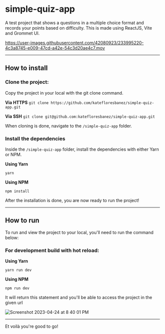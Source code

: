 # simple-quiz-app
A test project that shows a questions in a multiple choice format and records your points based on difficulty. 
This is made using ReactJS, Vite and Grommet UI.

https://user-images.githubusercontent.com/42080923/233995220-4c3a8745-e009-47cd-a42e-54c3d20ae4c7.mov

---

## How to install

### Clone the project:
Copy the project in your local with the git clone command.

**Via HTTPS**
`git clone https://github.com/katefloresbanez/simple-quiz-app.git`

**Via SSH**
`git clone git@github.com:katefloresbanez/simple-quiz-app.git`

When cloning is done, navigate to the `/simple-quiz-app` folder.

### Install the dependencies
Inside the `/simple-quiz-app` folder, install the dependencies with either Yarn or NPM.

**Using Yarn**

`yarn`

**Using NPM**

`npm install`

After the installation is done,
you are now ready to run the project!

---

## How to run
To run and view the project to your local, you'll need to run the command below:

### For development build with hot reload:

**Using Yarn**

`yarn run dev`

**Using NPM**

`npm run dev`

It will return this statement and you'll be able to access the project in the given url

![Screenshot 2023-04-24 at 8 40 01 PM](https://user-images.githubusercontent.com/42080923/233998841-c8d80b61-0b9b-471b-b407-84bf60b3a8fc.png)

---

Et voilà you're good to go!
